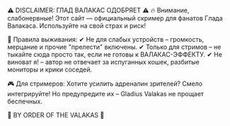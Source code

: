 ⚠️ DISCLAIMER: ГЛАД ВАЛАКАС ОДОБРЯЕТ ⚠️
🔥 Внимание, слабонервные! Этот сайт — официальный скример для фанатов Глада Валакаса. Используйте на свой страх и риск!

📜 Правила выживания:
✔ Не для слабых устройств – громкость, мерцание и прочие "прелести" включены.
✔ Только для стримов – не тыкайте сюда просто так, если не готовы к ВАЛАКАС-ЭФФЕКТУ.
✔ Не виноват я! – автор не отвечает за испуганных кошек, разбитые мониторы и крики соседей.

🎮 Для стримеров:
Хотите усилить адреналин зрителей? Смело интегрируйте! Но предупредите их – Gladius Valakas не прощает беспечных.

🔞 BY ORDER OF THE VALAKAS 🔞

